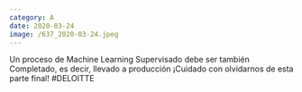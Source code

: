 ```yaml
--- 
category: A 
date: 2020-03-24 
image: /637_2020-03-24.jpeg 
--- 
```


Un proceso de Machine Learning Supervisado debe ser también Completado, es decir, llevado a producción ¡Cuidado con olvidarnos de esta parte final! #DELOITTE